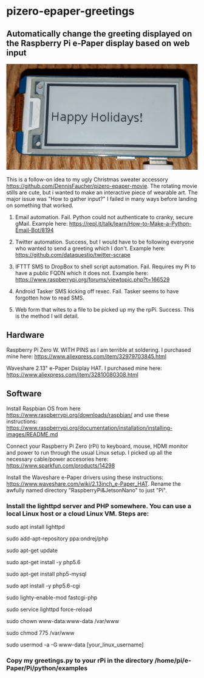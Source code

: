 # pizero-epaper-greetings
## Automatically change the greeting displayed on the Raspberry Pi e-Paper display based on web input
![Sample Image](https://github.com/DennisFaucher/pizero-epaper-greetings/blob/master/IMG_20191217_213739.jpg)

This is a follow-on idea to my ugly Christmas sweater accessory https://github.com/DennisFaucher/pizero-epaper-movie. The rotating movie stills are cute, but i wanted to make an interactive piece of wearable art. The major issue was "How to gather input?" I failed in many ways before landing on something that worked. 

 1) Email automation. Fail. Python could not authenticate to cranky, secure gMail. Example here: https://repl.it/talk/learn/How-to-Make-a-Python-Email-Bot/8194
 
 2) Twitter automation. Success, but I would have to be following everyone who wanted to send a greeting which I don't. Example here: https://github.com/dataquestio/twitter-scrape 
 
 3) IFTTT SMS to DropBox to shell script automation. Fail. Requires my Pi to have a public FQDN which it does not. Example here: https://www.raspberrypi.org/forums/viewtopic.php?t=166529
 
 4) Android Tasker SMS kicking off rexec. Fail. Tasker seems to have forgotten how to read SMS. 
 
 5) Web form that wites to a file to be picked up my the rpPi. Success. This is the method I will detail.
 
 ## Hardware
 Raspberry Pi Zero W. WITH PINS as I am terrible at soldering. I purchased mine here: https://www.aliexpress.com/item/32979703845.html

Waveshare 2.13" e-Paper Dsiplay HAT. I purchased mine here: https://www.aliexpress.com/item/32810080308.html
 
 ## Software
 Install Raspbian OS from here https://www.raspberrypi.org/downloads/raspbian/ and use these instructions: https://www.raspberrypi.org/documentation/installation/installing-images/README.md

Connect your Raspberry Pi Zero (rPi) to keyboard, mouse, HDMI monitor and power to run through the usual Linux setup. I picked up all the necessary cable/power accesories here: https://www.sparkfun.com/products/14298

Install the Waveshare e-Paper drivers using these instructions: https://www.waveshare.com/wiki/2.13inch_e-Paper_HAT. Rename the awfully named directory "RaspberryPi&JetsonNano" to just "Pi".

### Install the lighttpd server and PHP somewhere. You can use a local Linux host or a cloud Linux VM. Steps are:

sudo apt install lighttpd

sudo add-apt-repository ppa:ondrej/php

sudo apt-get update

sudo apt-get install -y php5.6

sudo apt-get install php5-mysql

sudo apt install -y php5.6-cgi

sudo lighty-enable-mod fastcgi-php

sudo service lighttpd force-reload

sudo chown www-data:www-data /var/www

sudo chmod 775 /var/www

sudo usermod -a -G www-data [your_linux_username]


### Copy my greetings.py to your rPi in the directory /home/pi/e-Paper/Pi/python/examples

